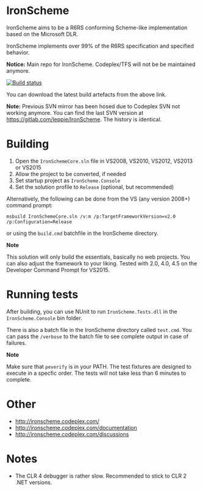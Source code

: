 IronScheme
==========

IronScheme aims to be a R6RS conforming Scheme-like implementation based on the Microsoft DLR.

IronScheme implements over 99% of the R6RS specification and specified behavior.

**Notice:** Main repo for IronScheme. Codeplex/TFS will not be be maintained anymore.

[![Build status](https://ci.appveyor.com/api/projects/status/github/leppie/IronScheme?branch=master&svg=true)](https://ci.appveyor.com/project/leppie/ironscheme/branch/master)

You can download the latest build artefacts from the above link.

**Note:** Previous SVN mirror has been hosed due to Codeplex SVN not working anymore. You can find the last SVN version at https://gitlab.com/leppie/IronScheme. The history is identical.

Building
========

1. Open the `IronSchemeCore.sln` file in VS2008, VS2010, VS2012, VS2013 or VS2015
2. Allow the project to be converted, if needed
3. Set startup project as `IronScheme.Console`
4. Set the solution profile to `Release` (optional, but recommended)

Alternatively, the following can be done from the VS (any version 2008+) command prompt:
```
msbuild IronSchemeCore.sln /v:m /p:TargetFrameworkVersion=v2.0 /p:Configuration=Release
```
or using the `build.cmd` batchfile in the IronScheme directory.

**Note** 

This solution will only build the essentials, basically no web projects. 
You can also adjust the framework to your liking. Tested with 2.0, 4.0, 4.5 on the Developer Command Prompt for VS2015.

Running tests
=============

After building, you can use NUnit to run `IronScheme.Tests.dll` in the `IronScheme.Console` bin folder. 

There is also a batch file in the IronScheme directory called `test.cmd`. You can pass the `/verbose` to the batch file to see complete output in case of failures.

**Note**

Make sure that `peverify` is in your PATH. The test fixtures are designed to execute in a specfic order. The tests will not take less than 6 minutes to complete.

Other
=====

* http://ironscheme.codeplex.com/
* http://ironscheme.codeplex.com/documentation
* http://ironscheme.codeplex.com/discussions


Notes
=====

- The CLR 4 debugger is rather slow. Recommended to stick to CLR 2 .NET versions.

